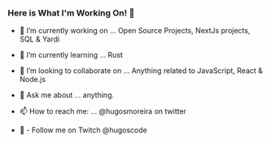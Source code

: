 ### Here is What I'm Working On! 👋


- 🔭 I’m currently working on ... Open Source Projects, NextJs projects, SQL & Yardi 
- 🌱 I’m currently learning ... Rust
- 👯 I’m looking to collaborate on ... Anything related to JavaScript,  React & Node.js
 
- 💬 Ask me about ... anything.
- 📫 How to reach me: ... @hugosmoreira on twitter
- 👯 - Follow me on Twitch @hugoscode


